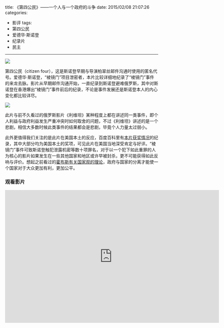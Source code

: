 title: 《第四公民》——一个人与一个政府的斗争
date: 2015/02/08 21:07:26
categories:
- 影评
tags:
- 第四公民
- 爱德华·斯诺登
- 纪录片
- 民主

---
![](https://image.covertness.me/disigongmin_p2225693416.jpg)

<!-- more -->

第四公民（citizen four），这是斯诺登早期与导演柏翠丝邮件沟通时使用的匿名代号。爱德华·斯诺登，“棱镜门”项目泄密者，本片比较详细地纪录了“棱镜门”事件的来龙去脉。影片从早期邮件沟通开始，一直纪录到斯诺登避难俄罗斯，其中对斯诺登在香港爆出“棱镜门”事件前后的纪录，不论是事件发展还是斯诺登本人的内心变化都比较详尽。

![](https://image.covertness.me/disigongmin_p2205579669.jpg)

此片与前不久看过的俄罗斯影片《利维坦》某种程度上都在讲述同一类事件，即个人利益与政府利益发生严重冲突时如何取舍的问题，不过《利维坦》讲述的是一个悲剧，相信大多数时候此类事件的结果都会是悲剧，毕竟个人力量太过弱小。

此外更值得我们关注的是此片在美国本土的反应，百度百科里有[本片获奖情况](http://baike.baidu.com/link?url=r3eStHFi3-6NhGLUtkEqY7KYYq6IuD9U733Dj-g-eBv51qDEroDZaMXELYhbzQu5Jzp7zpxy5nzDoS9ceV8olRFygIfelsEzzFyNqV3ptMnPVqUXC76hACs8G-GzK22L#3)的纪录，其中大部分均为美国本土的奖项，可见此片在美国当地深受肯定与好评。“棱镜门”事件可致斯诺登触犯泄露机密等数十项罪名，对于以一个犯下如此重罪的人为核心的影片如果发生在一些其他国家和地区或许早被封杀，更不可能获得如此反响与评价。想起之前看过的[霍布斯有关国家观的理论](http://book.douban.com/subject/1468426/)，政府与国家的分离才能使一个国家对于大众更加有利，更加公平。

### 观看影片
<iframe style="width:704px;height:436px;" src="https://ssl.acfun.tv/block-player-homura.html#vid=1917651;from=http://www.acfun.tv" id="ACFlashPlayer-re" frameborder="0"></iframe>
